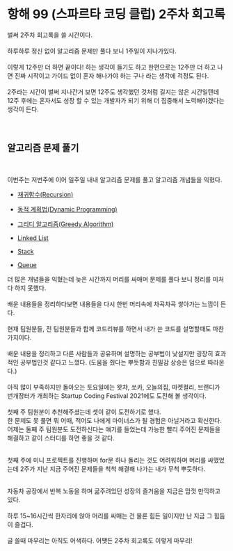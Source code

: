 # 항해 99 (스파르타 코딩 클럽) 2주차 회고록

벌써 2주차 회고록을 쓸 시간이다.<br><br>
하루하루 정신 없이 알고리즘 문제만 풀다 보니 1주일이 지나가있다.<br><br>
이렇게 12주만 더 하면 끝이다! 하는 생각이 들기도 하고 한편으로는 12주만 더 하고 나면 진짜 시작이고 가이드 없이 혼자 해나가야 하는 구나 라는 생각에 걱정도 된다.<br><br>
2주라는 시간이 벌써 지나간거 보면 12주도 생각했던 것처럼 길지는 않은 시간일텐데
12주 후에는 혼자서도 성장 할 수 있는 개발자가 되기 위해 더 집중해서 노력해야겠다는 생각이 든다.<br><br><br>

## 알고리즘 문제 풀기

<br>

이번주는 저번주에 이어 일주일 내내 알고리즘 문제를 풀고 알고리즘 개념들을 익혔다.

* [재귀함수(Recursion)](https://github.com/DabinLim/Today-I-Learned/blob/master/Algorithm/recursion.md)

* [동적 계획법(Dynamic Programming)](https://github.com/DabinLim/Today-I-Learned/blob/master/Algorithm/dp.md)

* [그리디 알고리즘(Greedy Algorithm)](https://github.com/DabinLim/Today-I-Learned/blob/master/Algorithm/greedy.md)

* [Linked List](https://github.com/DabinLim/Today-I-Learned/blob/master/Algorithm/linked_list.md)

* [Stack](https://github.com/DabinLim/Today-I-Learned/blob/master/Algorithm/stack.md)

* [Queue](https://github.com/DabinLim/Today-I-Learned/blob/master/Algorithm/queue.md)

더 많은 개념들을 익혔는데 늦은 시간까지 머리를 싸매며 문제를 풀다 보니 정리를 미처 다 하지 못했다.<br><br>
배운 내용들을 정리하다보면 내용들을 다시 한번 머리속에 차곡차곡 쌓아가는 느낌이 든다.
<br><br>
현재 팀원분들, 전 팀원분들과 함께 코드리뷰를 하면서 내가 쓴 코드를 설명할때도 마찬가지이다.
<br><br>
배운 내용을 정리하고 다른 사람들과 공유하며 설명하는 공부법이 낯설지만 굉장히 효과적인 공부법인것 같다고 느꼈다. (도움을 줬다는 뿌듯함과 친밀감 상승은 덤으로 따라온다.)
<br><br>
아직 많이 부족하지만 돌아오는 토요일에는 왓챠, 쏘카, 오늘의집, 마켓컬리, 브랜디가 번개장터가 개최하는 Startup Coding Festival 2021에도 도전해 볼 생각이다.
<br><br>
첫째 주 팀원분이 추천해주셨는데 셋이 같이 도전하기로 했다.<br>
한 문제도 못 풀면 뭐 어때, 적어도 나에게 마이너스가 될 경험은 아닐거라고 확신한다.<br>
어제는 둘째 주 팀원분도 도전하신다는 얘기를 들었는데 가능한 빨리 주어진 문제들을 해결하고 같이 스터디를 하면 좋을 것 같다.<br><br>

첫째 주에 미니 프로젝트를 진행하며 for문 하나 돌리는 것도 어려워하며 머리를 싸맸었는데 2주가 지난 지금 주어진 문제들을 척척 해결해 나가는 내가 무척 뿌듯하다.<br><br>

자동차 공장에서 반복 노동을 하며 굶주려있던 성장의 즐거움을 지금은 맘껏 만끽하고 있다.<br><br>
하루 15~16시간씩 한자리에 앉아 머리를 싸매는 건 물론 힘든 일이지만 난 지금 그 힘듬이 즐겁다.<br><br>
글 쓸때 마무리는 아직도 어색하다. 어쨋든 2주차 회고록도 이렇게 마무리!